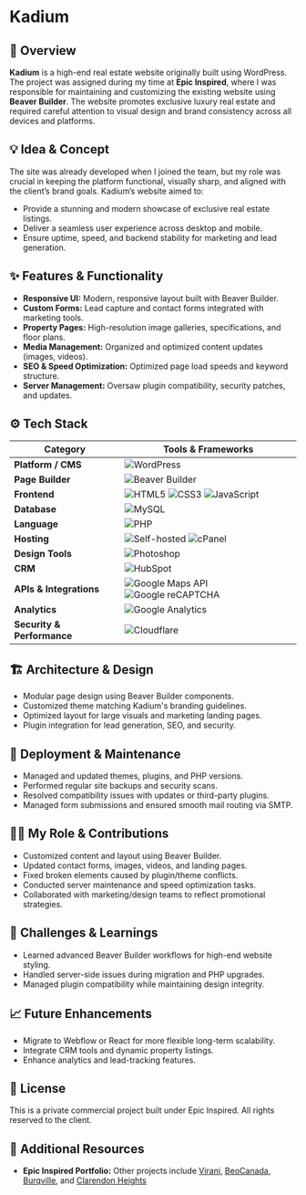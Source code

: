 # Kadium

## 🧭 Overview
**Kadium** is a high-end real estate website originally built using WordPress. The project was assigned during my time at **Epic Inspired**, where I was responsible for maintaining and customizing the existing website using **Beaver Builder**. The website promotes exclusive luxury real estate and required careful attention to visual design and brand consistency across all devices and platforms.

## 💡 Idea & Concept
The site was already developed when I joined the team, but my role was crucial in keeping the platform functional, visually sharp, and aligned with the client’s brand goals. Kadium’s website aimed to:
- Provide a stunning and modern showcase of exclusive real estate listings.
- Deliver a seamless user experience across desktop and mobile.
- Ensure uptime, speed, and backend stability for marketing and lead generation.

## ✨ Features & Functionality
- **Responsive UI:** Modern, responsive layout built with Beaver Builder.
- **Custom Forms:** Lead capture and contact forms integrated with marketing tools.
- **Property Pages:** High-resolution image galleries, specifications, and floor plans.
- **Media Management:** Organized and optimized content updates (images, videos).
- **SEO & Speed Optimization:** Optimized page load speeds and keyword structure.
- **Server Management:** Oversaw plugin compatibility, security patches, and updates.

## ⚙️ Tech Stack
| **Category**              | **Tools & Frameworks** |
|---------------------------|------------------------|
| **Platform / CMS**        | ![WordPress](https://img.shields.io/badge/WordPress-21759B?style=for-the-badge&logo=wordpress&logoColor=white) |
| **Page Builder**          | ![Beaver Builder](https://img.shields.io/badge/Beaver%20Builder-B28F5E?style=for-the-badge&logo=data:image/svg+xml;base64,PHN2ZyB3aWR0aD0nMjQnIGhlaWdodD0nMjQnIHZpZXdCb3g9JzAgMCAyNCAyNCcgZmlsbD0nbm9uZScgeG1sbnM9J2h0dHA6Ly93d3cudzMub3JnLzIwMDAvc3ZnJz48cmVjdCB3aWR0aD0nMjQnIGhlaWdodD0nMjQnIGZpbGw9JyNiMjhmNWUnLz48L3N2Zz4=&logoColor=white) |
| **Frontend**              | ![HTML5](https://img.shields.io/badge/HTML5-E34F26?style=for-the-badge&logo=html5&logoColor=white) ![CSS3](https://img.shields.io/badge/CSS3-1572B6?style=for-the-badge&logo=css3&logoColor=white) ![JavaScript](https://img.shields.io/badge/JavaScript-F7DF1E?style=for-the-badge&logo=javascript&logoColor=black) |
| **Database**              | ![MySQL](https://img.shields.io/badge/MySQL-4479A1?style=for-the-badge&logo=mysql&logoColor=white) |
| **Language**              | ![PHP](https://img.shields.io/badge/PHP-777BB4?style=for-the-badge&logo=php&logoColor=white) |
| **Hosting**               | ![Self-hosted](https://img.shields.io/badge/Self--Hosted-000000?style=for-the-badge&logo=serverfault&logoColor=white) ![cPanel](https://img.shields.io/badge/cPanel-FF6C2C?style=for-the-badge&logo=cpanel&logoColor=white) |
| **Design Tools**          | ![Photoshop](https://img.shields.io/badge/Adobe%20Photoshop-31A8FF?style=for-the-badge&logo=adobephotoshop&logoColor=white) |
| **CRM** | ![HubSpot](https://img.shields.io/badge/HubSpot-FF7A59?style=for-the-badge&logo=hubspot&logoColor=white) |
| **APIs & Integrations**   | ![Google Maps API](https://img.shields.io/badge/Google%20Maps%20API-4285F4?style=for-the-badge&logo=googlemaps&logoColor=white) ![Google reCAPTCHA](https://img.shields.io/badge/Google%20reCAPTCHA-4285F4?style=for-the-badge&logo=google&logoColor=white) |
| **Analytics**             | ![Google Analytics](https://img.shields.io/badge/Analytics-e37400?logo=googleanalytics&logoColor=white&style=for-the-badge) |
| **Security & Performance**| ![Cloudflare](https://img.shields.io/badge/Cloudflare-F38020?logo=cloudflare&logoColor=white&style=for-the-badge) |

## 🏗 Architecture & Design
- Modular page design using Beaver Builder components.
- Customized theme matching Kadium's branding guidelines.
- Optimized layout for large visuals and marketing landing pages.
- Plugin integration for lead generation, SEO, and security.

## 🚀 Deployment & Maintenance
- Managed and updated themes, plugins, and PHP versions.
- Performed regular site backups and security scans.
- Resolved compatibility issues with updates or third-party plugins.
- Managed form submissions and ensured smooth mail routing via SMTP.

## 🧑‍💻 My Role & Contributions
- Customized content and layout using Beaver Builder.
- Updated contact forms, images, videos, and landing pages.
- Fixed broken elements caused by plugin/theme conflicts.
- Conducted server maintenance and speed optimization tasks.
- Collaborated with marketing/design teams to reflect promotional strategies.

## 🧗 Challenges & Learnings
- Learned advanced Beaver Builder workflows for high-end website styling.
- Handled server-side issues during migration and PHP upgrades.
- Managed plugin compatibility while maintaining design integrity.

## 📈 Future Enhancements
- Migrate to Webflow or React for more flexible long-term scalability.
- Integrate CRM tools and dynamic property listings.
- Enhance analytics and lead-tracking features.

## 🪪 License
This is a private commercial project built under Epic Inspired. All rights reserved to the client.

## 🔗 Additional Resources
- **Epic Inspired Portfolio:** Other projects include [Virani](#), [BeoCanada](#), [Burqville](#), and [Clarendon Heights](#)
